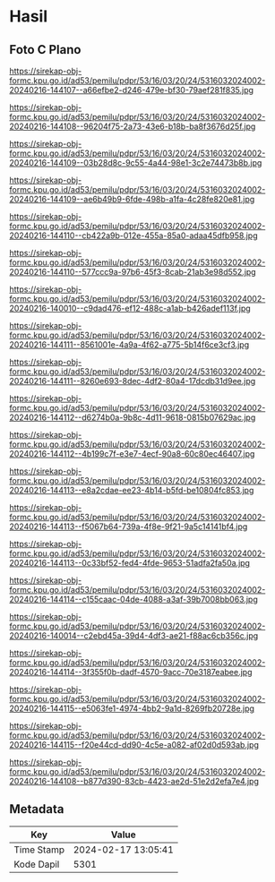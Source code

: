 # Hasil

## Foto C Plano

https://sirekap-obj-formc.kpu.go.id/ad53/pemilu/pdpr/53/16/03/20/24/5316032024002-20240216-144107--a66efbe2-d246-479e-bf30-79aef281f835.jpg

https://sirekap-obj-formc.kpu.go.id/ad53/pemilu/pdpr/53/16/03/20/24/5316032024002-20240216-144108--96204f75-2a73-43e6-b18b-ba8f3676d25f.jpg

https://sirekap-obj-formc.kpu.go.id/ad53/pemilu/pdpr/53/16/03/20/24/5316032024002-20240216-144109--03b28d8c-9c55-4a44-98e1-3c2e74473b8b.jpg

https://sirekap-obj-formc.kpu.go.id/ad53/pemilu/pdpr/53/16/03/20/24/5316032024002-20240216-144109--ae6b49b9-6fde-498b-a1fa-4c28fe820e81.jpg

https://sirekap-obj-formc.kpu.go.id/ad53/pemilu/pdpr/53/16/03/20/24/5316032024002-20240216-144110--cb422a9b-012e-455a-85a0-adaa45dfb958.jpg

https://sirekap-obj-formc.kpu.go.id/ad53/pemilu/pdpr/53/16/03/20/24/5316032024002-20240216-144110--577ccc9a-97b6-45f3-8cab-21ab3e98d552.jpg

https://sirekap-obj-formc.kpu.go.id/ad53/pemilu/pdpr/53/16/03/20/24/5316032024002-20240216-140010--c9dad476-ef12-488c-a1ab-b426adef113f.jpg

https://sirekap-obj-formc.kpu.go.id/ad53/pemilu/pdpr/53/16/03/20/24/5316032024002-20240216-144111--8561001e-4a9a-4f62-a775-5b14f6ce3cf3.jpg

https://sirekap-obj-formc.kpu.go.id/ad53/pemilu/pdpr/53/16/03/20/24/5316032024002-20240216-144111--8260e693-8dec-4df2-80a4-17dcdb31d9ee.jpg

https://sirekap-obj-formc.kpu.go.id/ad53/pemilu/pdpr/53/16/03/20/24/5316032024002-20240216-144112--d6274b0a-9b8c-4d11-9618-0815b07629ac.jpg

https://sirekap-obj-formc.kpu.go.id/ad53/pemilu/pdpr/53/16/03/20/24/5316032024002-20240216-144112--4b199c7f-e3e7-4ecf-90a8-60c80ec46407.jpg

https://sirekap-obj-formc.kpu.go.id/ad53/pemilu/pdpr/53/16/03/20/24/5316032024002-20240216-144113--e8a2cdae-ee23-4b14-b5fd-be10804fc853.jpg

https://sirekap-obj-formc.kpu.go.id/ad53/pemilu/pdpr/53/16/03/20/24/5316032024002-20240216-144113--f5067b64-739a-4f8e-9f21-9a5c14141bf4.jpg

https://sirekap-obj-formc.kpu.go.id/ad53/pemilu/pdpr/53/16/03/20/24/5316032024002-20240216-144113--0c33bf52-fed4-4fde-9653-51adfa2fa50a.jpg

https://sirekap-obj-formc.kpu.go.id/ad53/pemilu/pdpr/53/16/03/20/24/5316032024002-20240216-144114--c155caac-04de-4088-a3af-39b7008bb063.jpg

https://sirekap-obj-formc.kpu.go.id/ad53/pemilu/pdpr/53/16/03/20/24/5316032024002-20240216-140014--c2ebd45a-39d4-4df3-ae21-f88ac6cb356c.jpg

https://sirekap-obj-formc.kpu.go.id/ad53/pemilu/pdpr/53/16/03/20/24/5316032024002-20240216-144114--3f355f0b-dadf-4570-9acc-70e3187eabee.jpg

https://sirekap-obj-formc.kpu.go.id/ad53/pemilu/pdpr/53/16/03/20/24/5316032024002-20240216-144115--e5063fe1-4974-4bb2-9a1d-8269fb20728e.jpg

https://sirekap-obj-formc.kpu.go.id/ad53/pemilu/pdpr/53/16/03/20/24/5316032024002-20240216-144115--f20e44cd-dd90-4c5e-a082-af02d0d593ab.jpg

https://sirekap-obj-formc.kpu.go.id/ad53/pemilu/pdpr/53/16/03/20/24/5316032024002-20240216-144108--b877d390-83cb-4423-ae2d-51e2d2efa7e4.jpg


## Metadata

| Key        | Value               |
| ---------- | ------------------- |
| Time Stamp | 2024-02-17 13:05:41 |
| Kode Dapil | 5301                |




